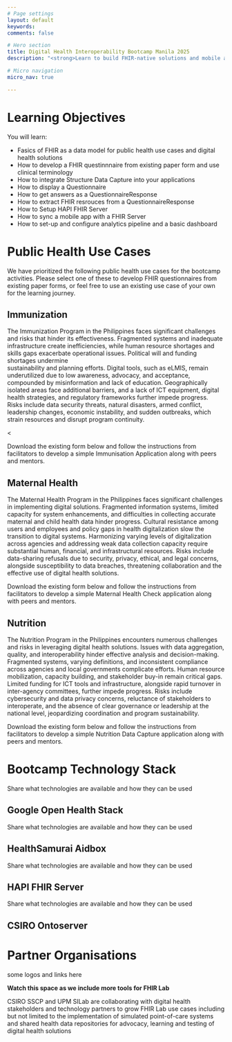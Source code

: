 ```yaml
---
# Page settings
layout: default
keywords:
comments: false

# Hero section
title: Digital Health Interoperability Bootcamp Manila 2025
description: "<strong>Learn to build FHIR-native solutions and mobile applications with guidance from the industry's top leaders<strong>"

# Micro navigation
micro_nav: true

---
```

# Learning Objectives
  You will learn: 
  
  * Fasics of FHIR as a data model for public health use cases and digital health solutions
  * How to develop a FHIR questinnnaire from existing paper form and use clinical terminology
  * How to integrate Structure Data Capture into your applications
  * How to display a Questionnaire
  * How to get answers as a QuestionnaireResponse
  * How to extract FHIR resrouces from a QuestionnaireResponse
  * How to Setup HAPI FHIR Server
  * How to sync a mobile app with a FHIR Server
  * How to set-up and configure analytics pipeline and a basic dashboard

# Public Health Use Cases
  We have prioritized the following public health use cases for the bootcamp activities. Please select one of these to develop FHIR questionnaires from existing paper forms, or feel free to use an existing use case of your own for the learning journey. 
  
## Immunization
  The Immunization Program in the Philippines faces significant challenges and risks that hinder its effectiveness. Fragmented systems and inadequate infrastructure create inefficiencies, while human resource shortages and skills gaps exacerbate operational issues. Political will and funding shortages undermine     
 sustainability and planning efforts. Digital tools, such as eLMIS, remain underutilized due to low awareness, advocacy, and acceptance, compounded by misinformation and lack of education. Geographically isolated areas face additional barriers, and a lack of ICT equipment, digital health strategies, and regulatory frameworks further impede progress. Risks include data security threats, natural disasters, armed conflict, leadership changes, economic instability, and sudden outbreaks, which strain resources and disrupt program continuity.

  <  <div class="callout callout--info">
    Download the existing form below and follow the instructions from facilitators to develop a simple Immunisation Application along with peers and mentors. 
  
## Maternal Health
  The Maternal Health Program in the Philippines faces significant challenges in implementing digital solutions. Fragmented information systems, limited capacity for system enhancements, and difficulties in collecting accurate maternal and child health data hinder progress. Cultural resistance among users and employees and policy gaps in health digitalization slow the transition to digital systems. Harmonizing varying levels of digitalization across agencies and addressing weak data collection capacity require substantial human, financial, and infrastructural resources. Risks include data-sharing refusals due to security, privacy, ethical, and legal concerns, alongside susceptibility to data breaches, threatening collaboration and the effective use of digital health solutions.

  <div class="callout callout--info">
    Download the existing form below and follow the instructions from facilitators to develop a simple Maternal Health Check application along with peers and mentors. 
  
## Nutrition
  The Nutrition Program in the Philippines encounters numerous challenges and risks in leveraging digital health solutions. Issues with data aggregation, quality, and interoperability hinder effective analysis and decision-making. Fragmented systems, varying definitions, and inconsistent compliance across agencies and local governments complicate efforts. Human resource mobilization, capacity building, and stakeholder buy-in remain critical gaps. Limited funding for ICT tools and infrastructure, alongside rapid turnover in inter-agency committees, further impede progress. Risks include cybersecurity and data privacy concerns, reluctance of stakeholders to interoperate, and the absence of clear governance or leadership at the national level, jeopardizing coordination and program sustainability.

  <div class="callout callout--info">
    Download the existing form below and follow the instructions from facilitators to develop a simple Nutrition Data Capture application along with peers and mentors. 

# Bootcamp Technology Stack
  Share what technologies are available and how they can be used
## Google Open Health Stack
  Share what technologies are available and how they can be used
## HealthSamurai Aidbox
  Share what technologies are available and how they can be used
## HAPI FHIR Server
  Share what technologies are available and how they can be used
## CSIRO Ontoserver
  
    
# Partner Organisations
  some logos and links here

<div class="callout callout--info">
<strong>Watch this space as we include more tools for FHIR Lab</strong>

<p>CSIRO SSCP and UPM SILab are collaborating with digital health stakeholders and technology partners to grow FHIR Lab use cases including but not limited to the implementation of simulated point-of-care systems and shared health data repositories for advocacy, learning and testing of digital health solutions</p> 
</div>

